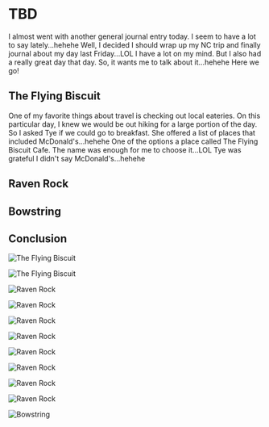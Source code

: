 # TBD

I almost went with another general journal entry today. I seem to have a lot to say lately...hehehe Well, I decided I should wrap up my NC trip and finally journal about my day last Friday...LOL I have a lot on my mind. But I also had a really great day that day. So, it wants me to talk about it...hehehe Here we go!

## The Flying Biscuit

One of my favorite things about travel is checking out local eateries. On this particular day, I knew we would be out hiking for a large portion of the day. So I asked Tye if we could go to breakfast. She offered a list of places that included McDonald's...hehehe One of the options a place called The Flying Biscuit Cafe. The name was enough for me to choose it...LOL Tye was grateful I didn't say McDonald's...hehehe



## Raven Rock

## Bowstring

## Conclusion

![The Flying Biscuit](./media/IMG_0859.jpeg)

![The Flying Biscuit](./media/IMG_0862.jpeg)

![Raven Rock](./media/IMG_0863.jpeg)

![Raven Rock](./media/IMG_0874.jpeg)

![Raven Rock](./media/IMG_0885.jpeg)

![Raven Rock](./media/IMG_0887.jpeg)

![Raven Rock](./media/IMG_0889.jpeg)

![Raven Rock](./media/IMG_0892.jpeg)

![Raven Rock](./media/IMG_0897.jpeg)

![Raven Rock](./media/IMG_0900.jpeg)

![Bowstring](./media/IMG_0928.jpeg)